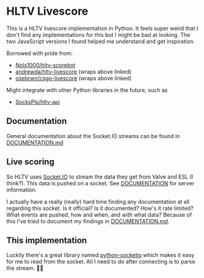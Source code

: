 # HLTV Livescore

This is a HLTV livescore implementation in Python. It feels super weird that I don't find any implementations for this
but I might be bad at looking. The two JavaScript versions I found helped me understand and get inspiration.

Borrowed with pride from:

- [Nols1000/hltv-scorebot](https://github.com/Nols1000/hltv-scorebot)
- [andrewda/hltv-livescore](https://github.com/andrewda/hltv-livescore) (wraps above linked)
- [osebrwn/csgo-livescore](https://github.com/josebrwn/csgo-livescore) (wraps above linked)

Might integrate with other Python libraries in the future, such as

- [SocksPls/hltv-api](https://github.com/SocksPls/hltv-api)

## Documentation

General documentation about the Socket.IO streams can be found in
[DOCUMENTATION.md](DOCUMENTATION.md)

## Live scoring

So HLTV uses [Socket.IO](https://socket.io/) to stream the data they get from
Valve and ESL (I think?). This data is pushed on a socket. See
[DOCUMENTATION](DOCUMENTATION.md) for server information.

I actually have a really (really) hard time finding any documentation at all regarding this socket. Is it official? Is
it documented? How's it rate limited? What events are pushed, how and when, and with what data? Because of this I've
tried to document my findings in [DOCUMENTATION.md](DOCUMENTATION.md).

## This implementation

Luckily there's a great library named [python-socketio](https://python-socketio.readthedocs.io/en/latest/index.html)
which makes it easy for me to read from the socket. All I need to do after connecting is to parse the stream. ✌🏼
